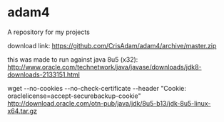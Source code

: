 adam4
=====

A repository for my projects

download link:
https://github.com/CrisAdam/adam4/archive/master.zip

this was made to run against java 8u5 (x32): 
http://www.oracle.com/technetwork/java/javase/downloads/jdk8-downloads-2133151.html

wget --no-cookies --no-check-certificate  --header "Cookie: oraclelicense=accept-securebackup-cookie" http://download.oracle.com/otn-pub/java/jdk/8u5-b13/jdk-8u5-linux-x64.tar.gz